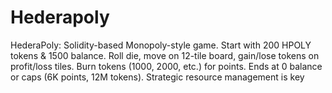 # Hederapoly
HederaPoly: Solidity-based Monopoly-style game. Start with 200 HPOLY tokens &amp; 1500 balance. Roll die, move on 12-tile board, gain/lose tokens on profit/loss tiles. Burn tokens (1000, 2000, etc.) for points. Ends at 0 balance or caps (6K points, 12M tokens). Strategic resource management is key
